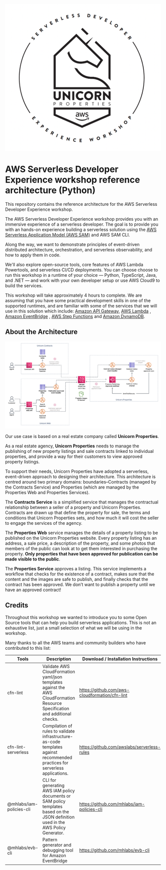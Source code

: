 ![AWS Serverless Developer Experience Workshop Reference Architecture](./docs/workshop_logo.png)

# AWS Serverless Developer Experience workshop reference architecture (Python)

This repository contains the reference architecture for the AWS Serverless Developer Experience workshop.

The AWS Serverless Developer Experience workshop provides you with an immersive experience of a serverless developer.
The goal is to provide you with an hands-on experience building a serverless solution using
the [AWS Serverless Application Model (AWS SAM)](https://aws.amazon.com/serverless/sam/) and AWS SAM CLI.

Along the way, we want to demonstrate principles of event-driven distributed architecture, orchestration, and serverless
observability, and how to apply them in code.

We'll also explore open-source tools, core features of AWS Lambda Powertools, and serverless CI/CD deployments. You can
choose choose to run this workshop in a runtime of your choice — Python, TypeScript, Java, and .NET — and work with your
own developer setup or use AWS Cloud9 to build the services.

This workshop will take approximately 4 hours to complete. We are assuming that you have some practical development
skills in one of the supported runtimes, and are familiar with some of the services that we will use in this solution
which include: [Amazon API Gateway](https://aws.amazon.com/apigateway/), [AWS Lambda](https://aws.amazon.com/lambda/)
, [Amazon EventBridge](https://aws.amazon.com/eventbridge/)
, [AWS Step Functions](https://aws.amazon.com/step-functions/) and [Amazon DynamoDB](https://aws.amazon.com/dynamodb/).

## About the Architecture

![AWS Serverless Developer Experience Workshop Reference Architecture](./docs/architecture.png)

Our use case is based on a real estate company called **Unicorn Properties**.

As a real estate agency, **Unicorn Properties** needs to manage the publishing of new property listings and sale
contracts linked to individual properties, and provide a way for their customers to view approved property listings.

To support their needs, Unicorn Properties have adopted a serverless, event-driven approach to designing their
architecture. This architecture is centred around two primary domains: boundaries–Contracts (managed by the Contracts
Service) and Properties (which are managed by the Properties Web and Properties Services).

The **Contracts Service** is a simplified service that manages the contractual relationship between a seller of a
property and Unicorn Properties. Contracts are drawn up that define the property for sale, the terms and conditions that
Unicorn Properties sets, and how much it will cost the seller to engage the services of the agency.

The **Properties Web** service manages the details of a property listing to be published on the Unicorn Properties
website. Every property listing has an address, a sale price, a description of the property, and some photos that
members of the public can look at to get them interested in purchasing the property. **Only properties that have been
approved for publication can be made visible to the public**.

The **Properties Service** approves a listing. This service implements a workflow that checks for the existence of a
contract, makes sure that the content and the images are safe to publish, and finally checks that the contract has been
approved. We don’t want to publish a property until we have an approved contract!

## Credits

Throughout this workshop we wanted to introduce you to some Open Source tools that can help you build serverless
applications. This is not an exhaustive list, just a small selection of what we will be using in the workshop.

Many thanks to all the AWS teams and community builders who have contributed to this list:

| Tools                 | Description | Download / Installation Instructions |
| --------------------- | ----------- | --------------------------------------- |
| cfn-lint | Validate AWS CloudFormation yaml/json templates against the AWS CloudFormation Resource Specification and additional checks. | https://github.com/aws-cloudformation/cfn-lint |
| cfn-lint-serverless | Compilation of rules to validate infrastructure-as-code templates against recommended practices for serverless applications. | https://github.com/awslabs/serverless-rules |
| @mhlabs/iam-policies-cli| CLI for generating AWS IAM policy documents or SAM policy templates based on the JSON definition used in the AWS Policy Generator. | https://github.com/mhlabs/iam-policies-cli |
| @mhlabs/evb-cli | Pattern generator and debugging tool for Amazon EventBridge | https://github.com/mhlabs/evb-cli |
